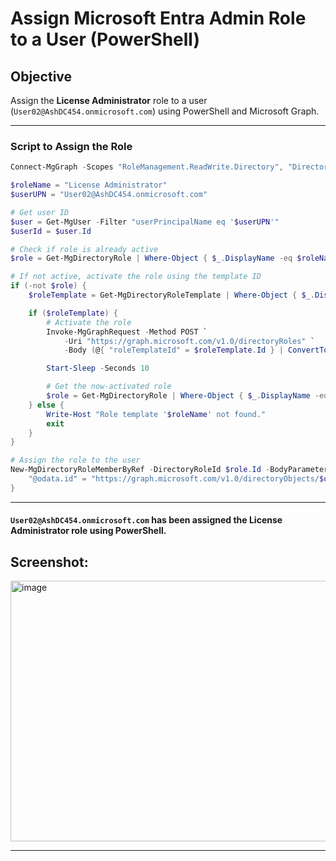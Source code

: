 # Assign Microsoft Entra Admin Role to a User (PowerShell)

## Objective
Assign the **License Administrator** role to a user (`User02@AshDC454.onmicrosoft.com`) using PowerShell and Microsoft Graph.

---

### Script to Assign the Role
```powershell
Connect-MgGraph -Scopes "RoleManagement.ReadWrite.Directory", "Directory.Read.All"

$roleName = "License Administrator"
$userUPN = "User02@AshDC454.onmicrosoft.com"

# Get user ID
$user = Get-MgUser -Filter "userPrincipalName eq '$userUPN'"
$userId = $user.Id

# Check if role is already active
$role = Get-MgDirectoryRole | Where-Object { $_.DisplayName -eq $roleName }

# If not active, activate the role using the template ID
if (-not $role) {
    $roleTemplate = Get-MgDirectoryRoleTemplate | Where-Object { $_.DisplayName -eq $roleName }

    if ($roleTemplate) {
        # Activate the role
        Invoke-MgGraphRequest -Method POST `
            -Uri "https://graph.microsoft.com/v1.0/directoryRoles" `
            -Body (@{ "roleTemplateId" = $roleTemplate.Id } | ConvertTo-Json -Depth 2)

        Start-Sleep -Seconds 10

        # Get the now-activated role
        $role = Get-MgDirectoryRole | Where-Object { $_.DisplayName -eq $roleName }
    } else {
        Write-Host "Role template '$roleName' not found."
        exit
    }
}

# Assign the role to the user
New-MgDirectoryRoleMemberByRef -DirectoryRoleId $role.Id -BodyParameter @{
    "@odata.id" = "https://graph.microsoft.com/v1.0/directoryObjects/$userId"
}
```
---

#### `User02@AshDC454.onmicrosoft.com` has been assigned the License Administrator role using PowerShell.
## Screenshot:
<img width="1542" height="417" alt="image" src="https://github.com/user-attachments/assets/20e45767-5d57-4248-9964-c45320269f70" />

---

